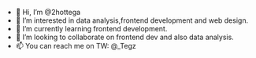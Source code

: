 - 👋 Hi, I’m @2hottega
- 👀 I’m interested in data analysis,frontend development and web design.
- 🌱 I’m currently learning frontend development.
- 💞️ I’m looking to collaborate on frontend dev and also data analysis.
- 📫 You can reach me on TW: @_Tegz

<!---
2hottega/2hottega is a ✨ special ✨ repository because its `README.md` (this file) appears on your GitHub profile.
You can click the Preview link to take a look at your changes.
--->
